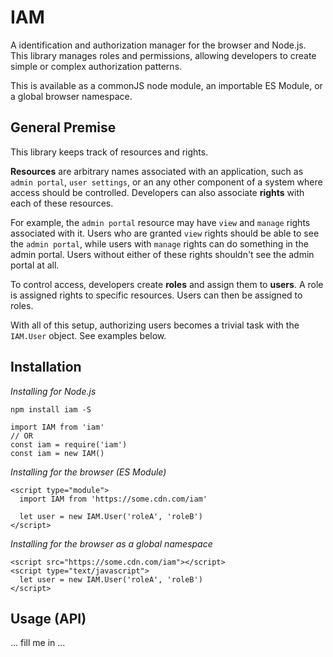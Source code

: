 # IAM

A identification and authorization manager for the browser and Node.js.
This library manages roles and permissions, allowing developers to create
simple or complex authorization patterns.

This is available as a commonJS node module, an importable ES Module, or
a global browser namespace.

## General Premise

This library keeps track of resources and rights.

**Resources** are arbitrary names associated with an application, such as `admin portal`, `user settings`, or an any other component of a system where access should be controlled. Developers can also associate **rights** with each of these resources.

  For example, the `admin portal` resource may have `view` and `manage` rights associated with it. Users who are granted `view` rights should be able to see the `admin portal`, while users with `manage` rights can do something in the admin portal. Users without either of these rights shouldn't see the admin portal at all.

To control access, developers create **roles** and assign them to **users**. A role is assigned rights to specific resources. Users can then be assigned to roles.

With all of this setup, authorizing users becomes a trivial task with the `IAM.User` object. See examples below.


## Installation

*Installing for Node.js*

`npm install iam -S`

```
import IAM from 'iam'
// OR
const iam = require('iam')
const iam = new IAM()
```

*Installing for the browser (ES Module)*

```
<script type="module">
  import IAM from 'https://some.cdn.com/iam'

  let user = new IAM.User('roleA', 'roleB')
</script>
```

*Installing for the browser as a global namespace*

```
<script src="https://some.cdn.com/iam"></script>
<script type="text/javascript">
  let user = new IAM.User('roleA', 'roleB')
</script>
```

## Usage (API)

... fill me in ...
